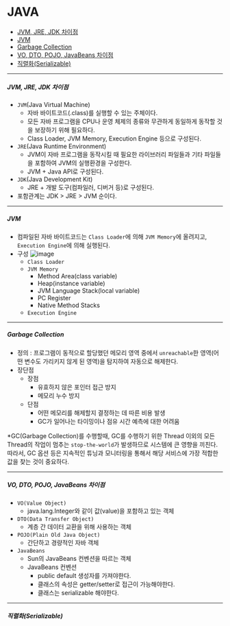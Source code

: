 # JAVA

* [JVM, JRE, JDK 차이점](#JVM-JRE-JDK-차이점)
* [JVM](#JVM)
* [Garbage Collection](#Garbage-Collection)
* [VO, DTO, POJO, JavaBeans 차이점](#VO-DTO-POJO-JavaBeans)
* [직렬화(Serializable)](#직렬화(Serializable))
---

##### JVM, JRE, JDK 차이점 <a id="JVM-JRE-JDK-차이점"></a>
- ```JVM```(Java Virtual Machine)
  - 자바 바이트코드(.class)를 실행할 수 있는 주체이다.
  - 모든 자바 프로그램을 CPU나 운영 체제의 종류와 무관하게 동일하게 동작할 것을 보장하기 위해 필요하다.
  - Class Loader, JVM Memory, Execution Engine 등으로 구성된다.
- ```JRE```(Java Runtime Environment)
  - JVM이 자바 프로그램을 동작시킬 때 필요한 라이브러리 파일들과 기타 파일들을 포함하여 JVM의 실행환경을 구성한다.
  - JVM + Java API로 구성된다.
- ```JDK```(Java Development Kit)
  - JRE + 개발 도구(컴파일러, 디버거 등)로 구성된다.
- 포함관계는 JDK > JRE > JVM 순이다.

---

##### JVM <a id="JVM"></a>
- 컴파일된 자바 바이트코드는 ```Class Loader```에 의해 ```JVM Memory```에 올려지고, ```Execution Engine```에 의해 실행된다.
- 구성
![image](https://user-images.githubusercontent.com/35156064/119359057-2d175000-bce4-11eb-98cb-0f021fa811c4.png)
  - ```Class Loader```
  - ```JVM Memory```
    - Method Area(class variable)
    - Heap(instance variable)
    - JVM Language Stack(local variable)
    - PC Register
    - Native Method Stacks
  - ```Execution Engine```

---

##### Garbage Collection <a id="Garbage-Collection"></a>
- 정의 : 프로그램이 동적으로 할당했던 메모리 영역 중에서 ```unreachable```한 영역(어떤 변수도 가리키지 않게 된 영역)을 탐지하여 자동으로 해제한다.
- 장단점
  - 장점
    - 유효하지 않은 포인터 접근 방지
    - 메모리 누수 방지
  - 단점
    - 어떤 메모리를 해제할지 결정하는 데 따른 비용 발생
    - GC가 일어나는 타이밍이나 점유 시간 예측에 대한 어려움

*GC(Garbage Collection)를 수행할때, GC를 수행하기 위한 Thread 이외의 모든 Thread의 작업이 멈추는 ```stop-the-world```가 발생하므로 시스템에 큰 영향을 끼친다. 따라서, GC 옵션 등은 지속적인 튜닝과 모니터링을 통해서 해당 서비스에 가장 적합한 값을 찾는 것이 중요하다.

---

##### VO, DTO, POJO, JavaBeans 차이점 <a id="VO-DTO-POJO-JavaBeans"></a>

- ```VO(Value Object)```
  - java.lang.Integer와 같이 값(value)을 포함하고 있는 객체
- ```DTO(Data Transfer Object)```
  - 계층 간 데이터 교환을 위해 사용하는 객체
- ```POJO(Plain Old Java Object)```
  - 간단하고 경량적인 자바 객체
- ```JavaBeans```
  - Sun의 JavaBeans 컨벤션을 따르는 객체
  - JavaBeans 컨벤션
    - public default 생성자를 가져야한다.
    - 클래스의 속성은 getter/setter로 접근이 가능해야한다. 
    - 클래스는 serializable 해야한다.

---

##### 직렬화(Serializable) <a id="직렬화(Serializable)"></a>

